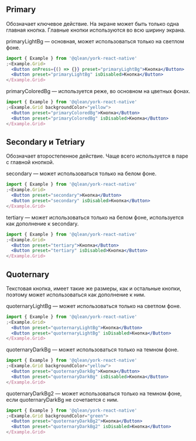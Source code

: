 ## Primary
Обозначает ключевое действие. На экране может быть только одна главная кнопка. Главные кнопки используются во всю ширину экрана.

primaryLightBg — основная, может использоваться только на светлом фоне.
```jsx
import { Example } from '@qlean/york-react-native'
;<Example.Grid>
  <Button onPress={() => {}} preset="primaryLightBg">Кнопка</Button>
  <Button preset="primaryLightBg" isDisabled>Кнопка</Button>
</Example.Grid>
```

primaryColoredBg — используется реже, во основном на цветных фонах.
```jsx
import { Example } from '@qlean/york-react-native'
;<Example.Grid backgroundColor="yellow">
  <Button preset="primaryColoredBg">Кнопка</Button>
  <Button preset="primaryColoredBg" isDisabled>Кнопка</Button>
</Example.Grid>
```

## Secondary и Tetriary
Обозначает второстепенное действие. Чаще всего используется в паре с главной кнопкой.

secondary — может использоваться только на белом фоне.
```jsx
import { Example } from '@qlean/york-react-native'
;<Example.Grid>
  <Button preset="secondary">Кнопка</Button>
  <Button preset="secondary" isDisabled>Кнопка</Button>
</Example.Grid>
```

tertiary — может использоваться только на белом фоне, используется как дополнение к secondary.
```jsx
import { Example } from '@qlean/york-react-native'
;<Example.Grid>
  <Button preset="tertiary">Кнопка</Button>
  <Button preset="tertiary" isDisabled>Кнопка</Button>
</Example.Grid>
```

## Quoternary
Текстовая кнопка, имеет такие же размеры, как и остальные кнопки, поэтому может использоваться как дополнение к ним.

quoternaryLightBg — может использоваться только на светлом фоне.
```jsx
import { Example } from '@qlean/york-react-native'
;<Example.Grid>
  <Button preset="quoternaryLightBg">Кнопка</Button>
  <Button preset="quoternaryLightBg" isDisabled>Кнопка</Button>
</Example.Grid>
```

quoternaryDarkBg — может использоваться только на темном фоне.
```jsx
import { Example } from '@qlean/york-react-native'
;<Example.Grid backgroundColor="yellow">
  <Button preset="quoternaryDarkBg">Кнопка</Button>
  <Button preset="quoternaryDarkBg" isDisabled>Кнопка</Button>
</Example.Grid>
```

quoternaryDarkBg2 — может использоваться только на темном фоне, если quoternaryDarkBg не сочетается с ним.
```jsx
import { Example } from '@qlean/york-react-native'
;<Example.Grid backgroundColor="green">
  <Button preset="quoternaryDarkBg2">Кнопка</Button>
  <Button preset="quoternaryDarkBg2" isDisabled>Кнопка</Button>
</Example.Grid>
```
